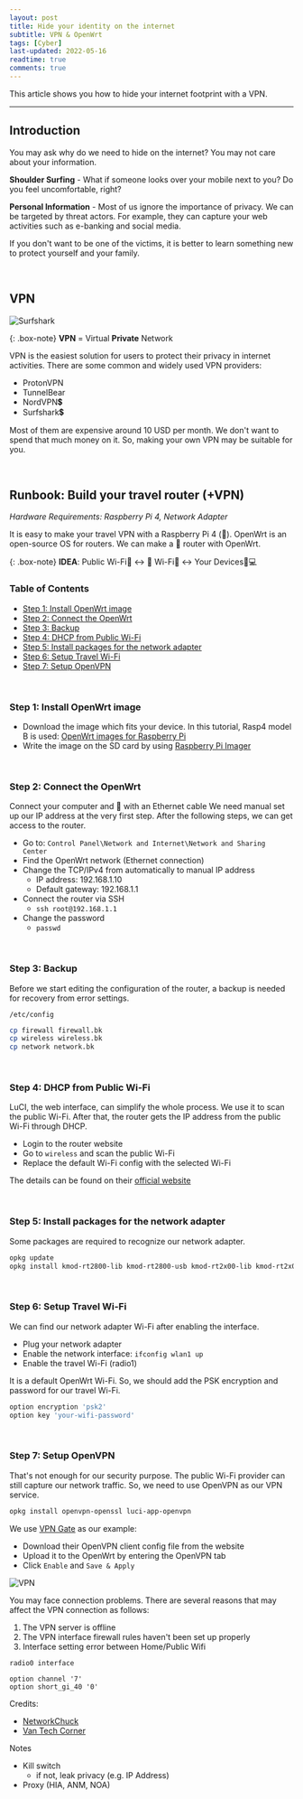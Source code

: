 ```yaml
---
layout: post
title: Hide your identity on the internet
subtitle: VPN & OpenWrt
tags: [Cyber]
last-updated: 2022-05-16
readtime: true
comments: true
---
```


This article shows you how to hide your internet footprint with a VPN.

***

## Introduction

You may ask why do we need to hide on the internet? You may not care about your information. 

**Shoulder Surfing** - What if someone looks over your mobile next to you? Do you feel uncomfortable, right?

**Personal Information** - Most of us ignore the importance of privacy. We can be targeted by threat actors. For example, they can capture your web activities such as e-banking and social media.

If you don't want to be one of the victims, it is better to learn something new to protect yourself and your family.

<br/>



## VPN

![Surfshark](https://img.youtube.com/vi/_mZA5kYNZtk/maxresdefault.jpg)

{: .box-note}
**VPN**  = Virtual **Private** Network

VPN is the easiest solution for users to protect their privacy in internet activities. There are some common and widely used VPN providers: 

- ProtonVPN
- TunnelBear
- NordVPN💲
- Surfshark💲

Most of them are expensive around 10 USD per month. We don't want to spend that much money on it. So, making your own VPN may be suitable for you.

<br/>



## Runbook: Build your travel router (+VPN)

*Hardware Requirements: Raspberry Pi 4, Network Adapter*

It is easy to make your travel VPN with a Raspberry Pi 4 (🍒). OpenWrt is an open-source OS for routers. We can make a 🍒 router with OpenWrt.

{: .box-note}
**IDEA**: Public Wi-Fi📶 &harr; 🍒 Wi-Fi📶 &harr; Your Devices📱💻

### Table of Contents
- [Step 1: Install OpenWrt image](#step-1-install-openwrt-image)
- [Step 2: Connect the OpenWrt](#step-2-connect-the-openwrt)
- [Step 3: Backup](#step-3-backup)
- [Step 4: DHCP from Public Wi-Fi](#step-4-dhcp-from-public-wi-fi)
- [Step 5: Install packages for the network adapter](#step-5-install-packages-for-the-network-adapter)
- [Step 6: Setup Travel Wi-Fi](#step-6-setup-travel-wi-fi)
- [Step 7: Setup OpenVPN](#step-7-setup-openvpn)

<br/>

### Step 1: Install OpenWrt image

- Download the image which fits your device. In this tutorial, Rasp4 model B is used: [OpenWrt images for Raspberry Pi](https://openwrt.org/toh/raspberry_pi_foundation/raspberry_pi)
- Write the image on the SD card by using [Raspberry Pi Imager](https://downloads.raspberrypi.org/imager/imager_latest.exe)

<br/>

### Step 2: Connect the OpenWrt

Connect your computer and 🍒 with an Ethernet cable
We need manual set up our IP address at the very first step. After the following steps, we can get access to the router.

- Go to: `Control Panel\Network and Internet\Network and Sharing Center`
- Find the OpenWrt network (Ethernet connection)
- Change the TCP/IPv4 from automatically to manual IP address
    - IP address: 192.168.1.10
    - Default gateway: 192.168.1.1
- Connect the router via SSH
    - `ssh root@192.168.1.1`
- Change the password
    - `passwd`

<br/>

### Step 3: Backup

Before we start editing the configuration of the router, a backup is needed for recovery from error settings.

`/etc/config`

```sh
cp firewall firewall.bk
cp wireless wireless.bk
cp network network.bk
```

<br/>

### Step 4: DHCP from Public Wi-Fi

LuCI, the web interface, can simplify the whole process. We use it to scan the public Wi-Fi. After that, the router gets the IP address from the public Wi-Fi through DHCP.

- Login to the router website
- Go to `wireless` and scan the public Wi-Fi
- Replace the default Wi-Fi config with the selected Wi-Fi

The details can be found on their [official website](https://openwrt.org/docs/guide-user/luci/start)

<br/>

### Step 5: Install packages for the network adapter

Some packages are required to recognize our network adapter.

```sh
opkg update
opkg install kmod-rt2800-lib kmod-rt2800-usb kmod-rt2x00-lib kmod-rt2x00-usb kmod-usb-core kmod-usb-uhci kmod-usb-ohci kmod-usb2 usbutils
```

<br/>

### Step 6: Setup Travel Wi-Fi

We can find our network adapter Wi-Fi after enabling the interface.

- Plug your network adapter
- Enable the network interface: `ifconfig wlan1 up`
- Enable the travel Wi-Fi (radio1)

 It is a default OpenWrt Wi-Fi. So, we should add the PSK encryption and password for our travel Wi-Fi.

```sh
option encryption 'psk2'
option key 'your-wifi-password'
```

<br/>

### Step 7: Setup OpenVPN

That's not enough for our security purpose. The public Wi-Fi provider can still capture our network traffic. So, we need to use OpenVPN as our VPN service.

```sh
opkg install openvpn-openssl luci-app-openvpn
```

We use [VPN Gate](https://www.vpngate.net/en/) as our example:
- Download their OpenVPN client config file from the website
- Upload it to the OpenWrt by entering the OpenVPN tab
- Click `Enable` and `Save & Apply`

![VPN](https://openwrt.org/_media/docs/guide-user/services/vpn/openvpn/openwrt_openvpn_client_1_.png)

You may face connection problems. There are several reasons that may affect the VPN connection as follows:

1. The VPN server is offline
2. The VPN interface firewall rules haven't been set up properly
3. Interface setting error between Home/Public Wifi

`radio0 interface`
```
option channel '7'
option short_gi_40 '0'
```

Credits:
- [NetworkChuck](https://youtu.be/jlHWnKVpygw)
- [Van Tech Corner](https://youtu.be/WRWZmcKejhg)


Notes
- Kill switch
    - if not, leak privacy (e.g. IP Address)
- Proxy (HIA, ANM, NOA)


<br/>